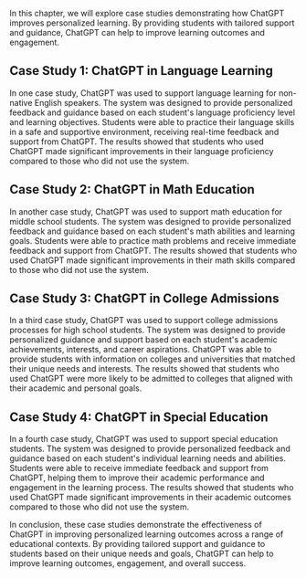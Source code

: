 
In this chapter, we will explore case studies demonstrating how ChatGPT improves personalized learning. By providing students with tailored support and guidance, ChatGPT can help to improve learning outcomes and engagement.

Case Study 1: ChatGPT in Language Learning
------------------------------------------

In one case study, ChatGPT was used to support language learning for non-native English speakers. The system was designed to provide personalized feedback and guidance based on each student's language proficiency level and learning objectives. Students were able to practice their language skills in a safe and supportive environment, receiving real-time feedback and support from ChatGPT. The results showed that students who used ChatGPT made significant improvements in their language proficiency compared to those who did not use the system.

Case Study 2: ChatGPT in Math Education
---------------------------------------

In another case study, ChatGPT was used to support math education for middle school students. The system was designed to provide personalized feedback and guidance based on each student's math abilities and learning goals. Students were able to practice math problems and receive immediate feedback and support from ChatGPT. The results showed that students who used ChatGPT made significant improvements in their math skills compared to those who did not use the system.

Case Study 3: ChatGPT in College Admissions
-------------------------------------------

In a third case study, ChatGPT was used to support college admissions processes for high school students. The system was designed to provide personalized guidance and support based on each student's academic achievements, interests, and career aspirations. ChatGPT was able to provide students with information on colleges and universities that matched their unique needs and interests. The results showed that students who used ChatGPT were more likely to be admitted to colleges that aligned with their academic and personal goals.

Case Study 4: ChatGPT in Special Education
------------------------------------------

In a fourth case study, ChatGPT was used to support special education students. The system was designed to provide personalized feedback and guidance based on each student's individual learning needs and abilities. Students were able to receive immediate feedback and support from ChatGPT, helping them to improve their academic performance and engagement in the learning process. The results showed that students who used ChatGPT made significant improvements in their academic outcomes compared to those who did not use the system.

In conclusion, these case studies demonstrate the effectiveness of ChatGPT in improving personalized learning outcomes across a range of educational contexts. By providing tailored support and guidance to students based on their unique needs and goals, ChatGPT can help to improve learning outcomes, engagement, and overall success.
